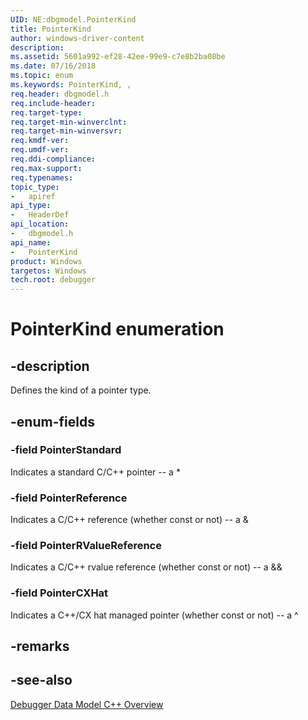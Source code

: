 ```yaml
---
UID: NE:dbgmodel.PointerKind
title: PointerKind
author: windows-driver-content
description: 
ms.assetid: 5601a992-ef28-42ee-99e9-c7e8b2ba08be
ms.date: 07/16/2018
ms.topic: enum
ms.keywords: PointerKind, , 
req.header: dbgmodel.h
req.include-header:
req.target-type:
req.target-min-winverclnt:
req.target-min-winversvr:
req.kmdf-ver:
req.umdf-ver:
req.ddi-compliance:
req.max-support:
req.typenames: 
topic_type: 
-	apiref
api_type: 
-	HeaderDef
api_location: 
-	dbgmodel.h
api_name: 
-	PointerKind
product: Windows
targetos: Windows
tech.root: debugger
---
```


# PointerKind enumeration

## -description

Defines the kind of a pointer type.


## -enum-fields

### -field PointerStandard
Indicates a standard C/C++ pointer -- a *

### -field PointerReference 
Indicates a C/C++ reference (whether const or not) -- a &

### -field PointerRValueReference 
Indicates a C/C++ rvalue reference (whether const or not) -- a &&

### -field PointerCXHat 
Indicates a C++/CX hat managed pointer (whether const or not) -- a ^

## -remarks

## -see-also

[Debugger Data Model C++ Overview](https://docs.microsoft.com/windows-hardware/drivers/debugger/data-model-cpp-overview)
